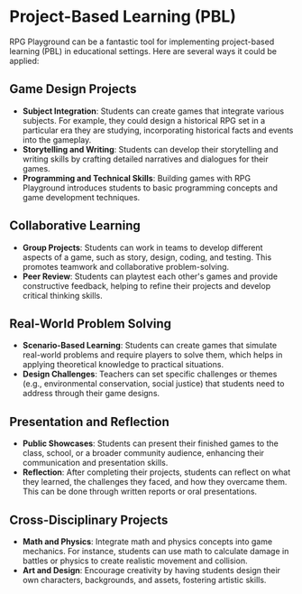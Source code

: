 # Project-Based Learning (PBL)

RPG Playground can be a fantastic tool for implementing project-based learning (PBL) in educational settings. Here are several ways it could be applied:


## Game Design Projects

- **Subject Integration**: Students can create games that integrate various subjects. For example, they could design a historical RPG set in a particular era they are studying, incorporating historical facts and events into the gameplay.
- **Storytelling and Writing**: Students can develop their storytelling and writing skills by crafting detailed narratives and dialogues for their games.
- **Programming and Technical Skills**: Building games with RPG Playground introduces students to basic programming concepts and game development techniques.

## Collaborative Learning

- **Group Projects**: Students can work in teams to develop different aspects of a game, such as story, design, coding, and testing. This promotes teamwork and collaborative problem-solving.
- **Peer Review**: Students can playtest each other's games and provide constructive feedback, helping to refine their projects and develop critical thinking skills.

## Real-World Problem Solving

- **Scenario-Based Learning**: Students can create games that simulate real-world problems and require players to solve them, which helps in applying theoretical knowledge to practical situations.
- **Design Challenges**: Teachers can set specific challenges or themes (e.g., environmental conservation, social justice) that students need to address through their game designs.

## Presentation and Reflection

- **Public Showcases**: Students can present their finished games to the class, school, or a broader community audience, enhancing their communication and presentation skills.
- **Reflection**: After completing their projects, students can reflect on what they learned, the challenges they faced, and how they overcame them. This can be done through written reports or oral presentations.

## Cross-Disciplinary Projects

- **Math and Physics**: Integrate math and physics concepts into game mechanics. For instance, students can use math to calculate damage in battles or physics to create realistic movement and collision.
- **Art and Design**: Encourage creativity by having students design their own characters, backgrounds, and assets, fostering artistic skills.
